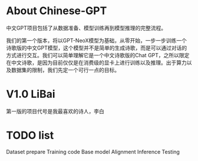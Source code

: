 # About Chinese-GPT
中文GPT项目包括了从数据准备、模型训练再到模型推理的完整流程。

我们的第一个版本，将以GPT-NeoX模型为基础，从零开始，一步一步训练一个诗歌版的中文GPT模型，这个模型并不是简单的生成诗歌，而是可以通过对话的方式进行交互。我们可以简单理解它是一个中文诗歌版的Chat GPT，之所以限定在中文诗歌，是因为目前仅仅是在消费级的显卡上进行训练以及推理。出于算力以及数据集的限制，我们先定一个可行一点的目标。

# V1.0 LiBai
第一版的项目代号是我最喜欢的诗人，李白

# TODO list

Dataset prepare
Training code
Base model
Alignment
Inference
Testing

